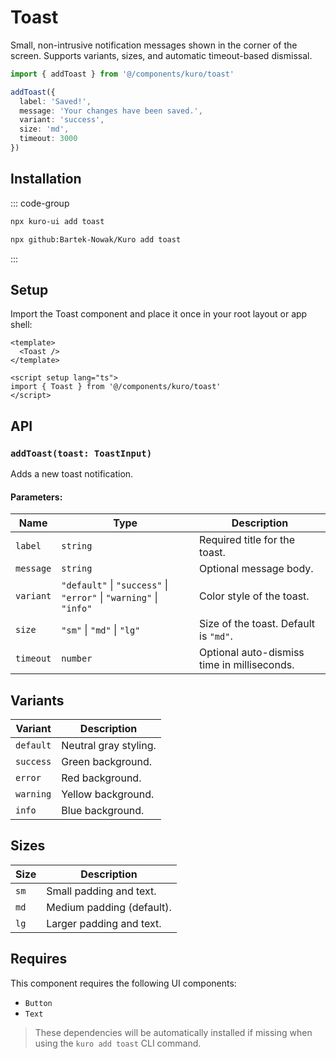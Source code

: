 # Toast

Small, non-intrusive notification messages shown in the corner of the screen. Supports variants, sizes, and automatic timeout-based dismissal.

```ts
import { addToast } from '@/components/kuro/toast'

addToast({
  label: 'Saved!',
  message: 'Your changes have been saved.',
  variant: 'success',
  size: 'md',
  timeout: 3000
})
```

## Installation

::: code-group
```bash [npx via npm]
npx kuro-ui add toast
```
```bash [npx via GitHub]
npx github:Bartek-Nowak/Kuro add toast
```
:::

## Setup
Import the Toast component and place it once in your root layout or app shell:

```vue
<template>
  <Toast />
</template>

<script setup lang="ts">
import { Toast } from '@/components/kuro/toast'
</script>
```

## API

### `addToast(toast: ToastInput)`

Adds a new toast notification.

#### Parameters:

| Name      | Type                                                           | Description                                 |
|-----------|----------------------------------------------------------------|---------------------------------------------|
| `label`   | `string`                                                       | Required title for the toast.               |
| `message` | `string`                                                       | Optional message body.                      |
| `variant` | `"default"` \| `"success"` \| `"error"` \| `"warning"` \| `"info"` | Color style of the toast.                   |
| `size`    | `"sm"` \| `"md"` \| `"lg"`                                     | Size of the toast. Default is `"md"`.       |
| `timeout` | `number`                                                       | Optional auto-dismiss time in milliseconds. |


## Variants

| Variant   | Description            |
|-----------|------------------------|
| `default` | Neutral gray styling.  |
| `success` | Green background.      |
| `error`   | Red background.        |
| `warning` | Yellow background.     |
| `info`    | Blue background.       |


## Sizes

| Size | Description                |
|------|----------------------------|
| `sm` | Small padding and text.    |
| `md` | Medium padding (default).  |
| `lg` | Larger padding and text.   |

## Requires

This component requires the following UI components:

- `Button`
- `Text`

> These dependencies will be automatically installed if missing when using the `kuro add toast` CLI command.
